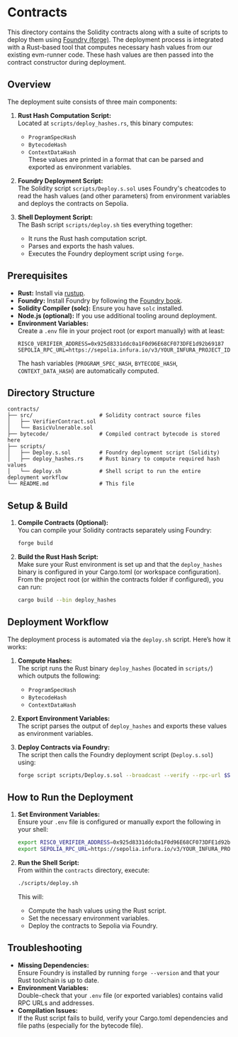 # Contracts

This directory contains the Solidity contracts along with a suite of scripts to deploy them using [Foundry (forge)](https://github.com/foundry-rs/foundry). The deployment process is integrated with a Rust-based tool that computes necessary hash values from our existing evm-runner code. These hash values are then passed into the contract constructor during deployment.

## Overview

The deployment suite consists of three main components:

1. **Rust Hash Computation Script:**  
   Located at `scripts/deploy_hashes.rs`, this binary computes:
   - `ProgramSpecHash`
   - `BytecodeHash`
   - `ContextDataHash`  
   These values are printed in a format that can be parsed and exported as environment variables.

2. **Foundry Deployment Script:**  
   The Solidity script `scripts/Deploy.s.sol` uses Foundry's cheatcodes to read the hash values (and other parameters) from environment variables and deploys the contracts on Sepolia.

3. **Shell Deployment Script:**  
   The Bash script `scripts/deploy.sh` ties everything together:
   - It runs the Rust hash computation script.
   - Parses and exports the hash values.
   - Executes the Foundry deployment script using `forge`.

## Prerequisites

- **Rust:** Install via [rustup](https://rustup.rs/).
- **Foundry:** Install Foundry by following the [Foundry book](https://book.getfoundry.sh/getting-started/installation).
- **Solidity Compiler (solc):** Ensure you have `solc` installed.
- **Node.js (optional):** If you use additional tooling around deployment.
- **Environment Variables:**  
  Create a `.env` file in your project root (or export manually) with at least:
  ```env
  RISC0_VERIFIER_ADDRESS=0x925d8331ddc0a1F0d96E68CF073DFE1d92b69187
  SEPOLIA_RPC_URL=https://sepolia.infura.io/v3/YOUR_INFURA_PROJECT_ID
  ```
  The hash variables (`PROGRAM_SPEC_HASH`, `BYTECODE_HASH`, `CONTEXT_DATA_HASH`) are automatically computed.

## Directory Structure

```
contracts/
├── src/                     # Solidity contract source files
│   ├── VerifierContract.sol
│   └── BasicVulnerable.sol
├── bytecode/                # Compiled contract bytecode is stored here
├── scripts/
│   ├── Deploy.s.sol         # Foundry deployment script (Solidity)
│   ├── deploy_hashes.rs     # Rust binary to compute required hash values
│   └── deploy.sh            # Shell script to run the entire deployment workflow
└── README.md                # This file
```

## Setup & Build

1. **Compile Contracts (Optional):**  
   You can compile your Solidity contracts separately using Foundry:
   ```sh
   forge build
   ```

2. **Build the Rust Hash Script:**  
   Make sure your Rust environment is set up and that the `deploy_hashes` binary is configured in your Cargo.toml (or workspace configuration).  
   From the project root (or within the contracts folder if configured), you can run:
   ```sh
   cargo build --bin deploy_hashes
   ```

## Deployment Workflow

The deployment process is automated via the `deploy.sh` script. Here’s how it works:

1. **Compute Hashes:**  
   The script runs the Rust binary `deploy_hashes` (located in `scripts/`) which outputs the following:
   - `ProgramSpecHash`
   - `BytecodeHash`
   - `ContextDataHash`

2. **Export Environment Variables:**  
   The script parses the output of `deploy_hashes` and exports these values as environment variables.

3. **Deploy Contracts via Foundry:**  
   The script then calls the Foundry deployment script (`Deploy.s.sol`) using:
   ```sh
   forge script scripts/Deploy.s.sol --broadcast --verify --rpc-url $SEPOLIA_RPC_URL
   ```

## How to Run the Deployment

1. **Set Environment Variables:**  
   Ensure your `.env` file is configured or manually export the following in your shell:
   ```sh
   export RISC0_VERIFIER_ADDRESS=0x925d8331ddc0a1F0d96E68CF073DFE1d92b69187
   export SEPOLIA_RPC_URL=https://sepolia.infura.io/v3/YOUR_INFURA_PROJECT_ID
   ```
   
2. **Run the Shell Script:**  
   From within the `contracts` directory, execute:
   ```sh
   ./scripts/deploy.sh
   ```
   This will:
   - Compute the hash values using the Rust script.
   - Set the necessary environment variables.
   - Deploy the contracts to Sepolia via Foundry.

## Troubleshooting

- **Missing Dependencies:**  
  Ensure Foundry is installed by running `forge --version` and that your Rust toolchain is up to date.
- **Environment Variables:**  
  Double-check that your `.env` file (or exported variables) contains valid RPC URLs and addresses.
- **Compilation Issues:**  
  If the Rust script fails to build, verify your Cargo.toml dependencies and file paths (especially for the bytecode file).